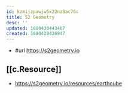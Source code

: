```yaml
---
id: kzmijzpawjw5x22nz8ac76c
title: S2 Geometry
desc: ''
updated: 1680430443407
created: 1680430426947
---
```


- #url https://s2geometry.io

## [[c.Resource]]

- https://s2geometry.io/resources/earthcube